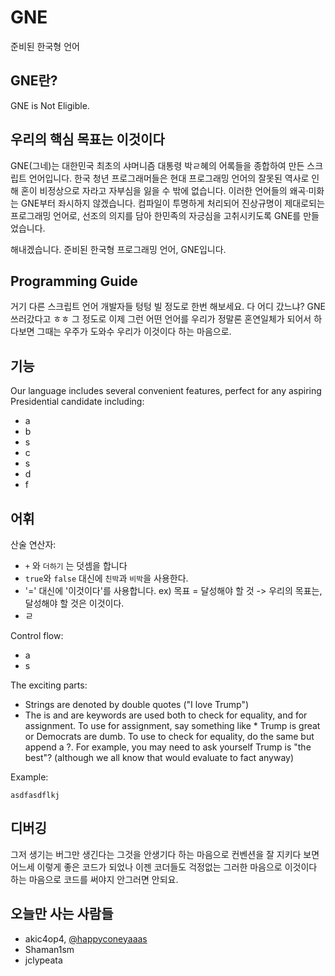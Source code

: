 # GNE
준비된 한국형 언어

## GNE란?
GNE is
Not
Eligible.

## 우리의 핵심 목표는 이것이다
GNE(그네)는 대한민국 최초의 샤머니즘 대통령 박ㄹ혜의 어록들을 종합하여 만든 스크립트 언어입니다. 한국 청년 프로그래머들은 현대 프로그래밍 언어의 잘못된 역사로 인해 혼이 비정상으로 자라고 자부심을 잃을 수 밖에 없습니다. 이러한 언어들의 왜곡·미화는 GNE부터 좌시하지 않겠습니다. 컴파일이 투명하게 처리되어 진상규명이 제대로되는 프로그래밍 언어로, 선조의 의지를 담아  한민족의 자긍심을 고취시키도록 GNE를 만들었습니다.

해내겠습니다. 준비된 한국형 프로그래밍 언어, GNE입니다.


## Programming Guide
거기 다른 스크립트 언어 개발자들 텅텅 빌 정도로 한번 해보세요. 다 어디 갔느냐? GNE 쓰러갔다고 ㅎㅎ 그 정도로 이제 그런 어떤 언어를 우리가 정말론 혼연일체가 되어서 하다보면 그때는 우주가 도와수 우리가 이것이다 하는 마음으로.

## 기능
Our language includes several convenient features, perfect for any aspiring Presidential candidate including:
* a
* b
* s
* c
* s
* d
* f

## 어휘
산술 연산자:
* `+` 와 `더하기` 는 덧셈을 합니다
* `true`와 `false` 대신에 `친박`과 `비박`을 사용한다.
* '=' 대신에 '이것이다'를 사용합니다. 
  ex) 목표 = 달성해야 할 것 -> 우리의 목표는, 달성해야 할 것은 이것이다.
* ㄹ

Control flow:
* a
* s

The exciting parts:
* Strings are denoted by double quotes ("I love Trump")
* The is and are keywords are used both to check for equality, and for assignment. To use for assignment, say something like * Trump is great or Democrats are dumb. To use to check for equality, do the same but append a ?. For example, you may need to ask yourself Trump is "the best"? (although we all know that would evaluate to fact anyway)

Example:
```
asdfasdflkj
```

## 디버깅
그저 생기는 버그만 생긴다는 그것을 안생기다 하는 마음으로 컨벤션을 잘 지키다 보면 어느세 이렇게 좋은 코드가 되었나 이젠 코더들도 걱정없는 그러한 마음으로 이것이다 하는 마음으로 코드를 써야지 안그러면 안되요.



## 오늘만 사는 사람들
* akic4op4, [@happyconeyaaas](https://twitter.com/happyconeyaaas)
* Shaman1sm
* jclypeata
